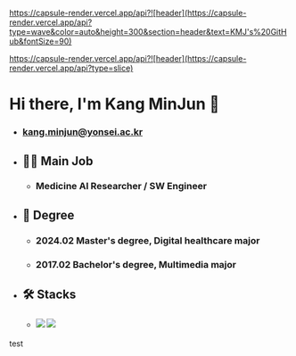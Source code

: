 https://capsule-render.vercel.app/api?![header](https://capsule-render.vercel.app/api?type=wave&color=auto&height=300&section=header&text=KMJ's%20GitHub&fontSize=90)

https://capsule-render.vercel.app/api?![header](https://capsule-render.vercel.app/api?type=slice)

# Hi there, I'm Kang MinJun 👋
* ### kang.minjun@yonsei.ac.kr

* ## 👨‍💼 Main Job
  * ### Medicine AI Researcher / SW Engineer

* ## 🏫 Degree
  * ### 2024.02 Master's degree, Digital healthcare major
  * ### 2017.02 Bachelor's degree, Multimedia major

* ## 🛠️ Stacks
  * ### <img src="https://img.shields.io/badge/Python-3776AB?style=for-the-badge&logo=Python&logoColor=white"> <img src="https://img.shields.io/badge/c++-%2300599C.svg?style=for-the-badge&logo=c%2B%2B&logoColor=white"/>

test

